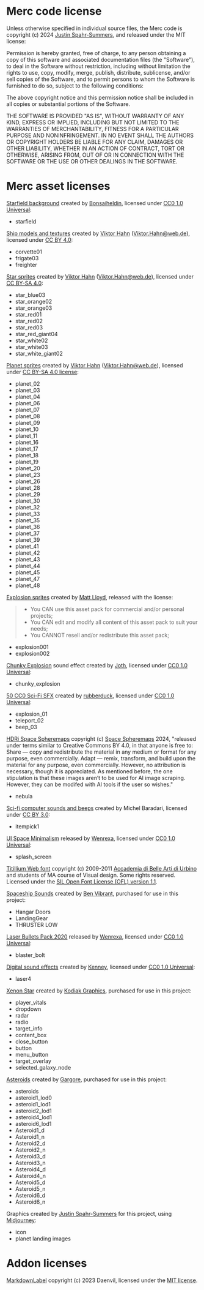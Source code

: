 # Merc code license

Unless otherwise specified in individual source files, the Merc code is copyright (c) 2024 [Justin Spahr-Summers](https://github.com/jspahrsummers), and released under the MIT license:

Permission is hereby granted, free of charge, to any person obtaining a copy of this software and associated documentation files (the "Software"), to deal in the Software without restriction, including without limitation the rights to use, copy, modify, merge, publish, distribute, sublicense, and/or sell copies of the Software, and to permit persons to whom the Software is furnished to do so, subject to the following conditions:

The above copyright notice and this permission notice shall be included in all copies or substantial portions of the Software.

THE SOFTWARE IS PROVIDED "AS IS", WITHOUT WARRANTY OF ANY KIND, EXPRESS OR IMPLIED, INCLUDING BUT NOT LIMITED TO THE WARRANTIES OF MERCHANTABILITY, FITNESS FOR A PARTICULAR PURPOSE AND NONINFRINGEMENT. IN NO EVENT SHALL THE AUTHORS OR COPYRIGHT HOLDERS BE LIABLE FOR ANY CLAIM, DAMAGES OR OTHER LIABILITY, WHETHER IN AN ACTION OF CONTRACT, TORT OR OTHERWISE, ARISING FROM, OUT OF OR IN CONNECTION WITH THE SOFTWARE OR THE USE OR OTHER DEALINGS IN THE SOFTWARE.

# Merc asset licenses

[Starfield background](https://opengameart.org/content/stars-parallax-backgrounds) created by [Bonsaiheldin](https://opengameart.org/users/bonsaiheldin), licensed under [CC0 1.0 Universal](https://creativecommons.org/publicdomain/zero/1.0/):
- starfield

[Ship models and textures](https://v-ktor.itch.io/space-ships) created by [Viktor Hahn](https://v-ktor.itch.io/) (Viktor.Hahn@web.de), licensed under [CC BY 4.0](http://creativecommons.org/licenses/by/4.0/):
- corvette01
- frigate03
- freighter

[Star sprites](https://v-ktor.itch.io/star-sprites) created by [Viktor Hahn](https://v-ktor.itch.io/) (Viktor.Hahn@web.de), licensed under [CC BY-SA 4.0](https://creativecommons.org/licenses/by-sa/4.0/):
- star_blue03
- star_orange02
- star_orange03
- star_red01
- star_red02
- star_red03
- star_red_giant04
- star_white02
- star_white03
- star_white_giant02

[Planet sprites](https://v-ktor.itch.io/planet-sprites) created by [Viktor Hahn](https://v-ktor.itch.io/) (Viktor.Hahn@web.de), licensed under [CC BY-SA 4.0 license](https://creativecommons.org/licenses/by-sa/4.0/):
- planet_02
- planet_03
- planet_04
- planet_06
- planet_07
- planet_08
- planet_09
- planet_10
- planet_11
- planet_16
- planet_17
- planet_18
- planet_19
- planet_20
- planet_23
- planet_26
- planet_28
- planet_29
- planet_30
- planet_32
- planet_33
- planet_35
- planet_36
- planet_37
- planet_39
- planet_41
- planet_42
- planet_43
- planet_44
- planet_45
- planet_47
- planet_48

[Explosion sprites](https://matty77.itch.io/explosion-sprite-asset-pack) created by [Matt Lloyd](https://matty77.itch.io/), released with the license:
> - You CAN use this asset pack for commercial and/or personal projects;
> - You CAN edit and modify all content of this asset pack to suit your needs; 
> - You CANNOT resell and/or redistribute this asset pack; 
- explosion001
- explosion002

[Chunky Explosion](https://opengameart.org/content/chunky-explosion) sound effect created by [Joth](https://opengameart.org/users/joth), licensed under [CC0 1.0 Universal](https://creativecommons.org/publicdomain/zero/1.0/):
- chunky_explosion

[50 CC0 Sci-Fi SFX](https://opengameart.org/content/50-cc0-sci-fi-sfx) created by [rubberduck](https://opengameart.org/users/rubberduck), licensed under [CC0 1.0 Universal](https://creativecommons.org/publicdomain/zero/1.0/):
- explosion_01
- teleport_02
- beep_03

[HDRi Space Spheremaps](https://www.spacespheremaps.com/hdr-spheremaps/) copyright (c) [Space Spheremaps](https://www.spacespheremaps.com/) 2024, "released under terms similar to Creative Commons BY 4.0, in that anyone is free to:
Share — copy and redistribute the material in any medium or format for any purpose, even commercially.
Adapt — remix, transform, and build upon the material for any purpose, even commercially.
However, no attribution is necessary, though it is appreciated.
As mentioned before, the one stipulation is that these images aren’t to be used for AI image scraping. However, they can be modifed with AI tools if the user so wishes."
- nebula

[Sci-fi computer sounds and beeps](https://opengameart.org/content/9-sci-fi-computer-sounds-and-beeps) created by Michel Baradari, licensed under [CC BY 3.0](https://creativecommons.org/licenses/by/3.0/):
- itempick1

[UI Space Minimalism](https://wenrexa.itch.io/nesia04) released by [Wenrexa](https://wenrexa.itch.io/), licensed under [CC0 1.0 Universal](https://creativecommons.org/publicdomain/zero/1.0/):
- splash_screen

[Titillium Web font](https://fonts.google.com/specimen/Titillium+Web) copyright (c) 2009-2011 [Accademia di Belle Arti di Urbino](https://www.accademiadiurbino.it/en/) and students of MA course of Visual design. Some rights reserved. Licensed under the [SIL Open Font License (OFL) version 1.1](https://openfontlicense.org/).

[Spaceship Sounds](https://benvibrant.itch.io/spaceship-sounds) created by [Ben Vibrant](https://linktr.ee/benvibrant), purchased for use in this project:
- Hangar Doors
- LandingGear
- THRUSTER LOW

[Laser Bullets Pack 2020](https://wenrexa.itch.io/laser2020) released by [Wenrexa](https://wenrexa.itch.io/), licensed under [CC0 1.0 Universal](https://creativecommons.org/publicdomain/zero/1.0/):
- blaster_bolt

[Digital sound effects](https://opengameart.org/content/63-digital-sound-effects-lasers-phasers-space-etc) created by [Kenney](https://www.kenney.nl/), licensed under [CC0 1.0 Universal](https://creativecommons.org/publicdomain/zero/1.0/):
- laser4

[Xenon Star](https://kodiakgraphics.itch.io/xenon-star) created by [Kodiak Graphics](https://kodiakgraphics.itch.io/), purchased for use in this project:
- player_vitals
- dropdown
- radar
- radio
- target_info
- content_box
- close_button
- button
- menu_button
- target_overlay
- selected_galaxy_node

[Asteroids](https://gargore.itch.io/asteroids) created by [Gargore](https://www.gargore.com/), purchased for use in this project:
- asteroids
- asteroid1_lod0
- asteroid1_lod1
- asteroid2_lod1
- asteroid4_lod1
- asteroid6_lod1
- Asteroid1_d
- Asteroid1_n
- Asteroid2_d
- Asteroid2_n
- Asteroid3_d
- Asteroid3_n
- Asteroid4_d
- Asteroid4_n
- Asteroid5_d
- Asteroid5_n
- Asteroid6_d
- Asteroid6_n

Graphics created by [Justin Spahr-Summers](https://github.com/jspahrsummers) for this project, using [Midjourney](https://www.midjourney.com/):
- icon
- planet landing images

# Addon licenses

[MarkdownLabel](https://godotengine.org/asset-library/asset/2302) copyright (c) 2023 Daenvil, licensed under the [MIT license](https://opensource.org/licenses/MIT).
